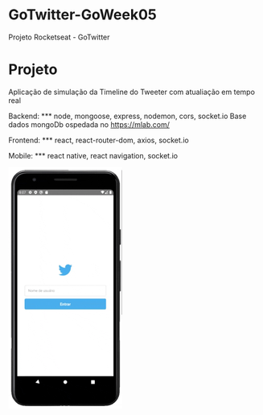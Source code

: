 # GoTwitter-GoWeek05
Projeto Rocketseat - GoTwitter  

# Projeto
Aplicação de simulação da Timeline do Tweeter com atualiação em tempo real

Backend: 
*** node, mongoose, express, nodemon, cors, socket.io 
Base dados mongoDb ospedada no https://mlab.com/ 

Frontend:
*** react, react-router-dom, axios, socket.io 

Mobile:
*** react native, react navigation, socket.io 

![](https://github.com/cerqs/GoTwitter-GoWeek05/blob/master/mobile/mobile.gif)
